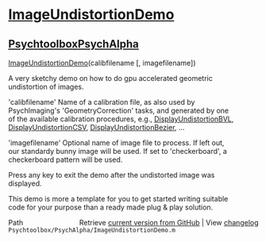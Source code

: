 # [ImageUndistortionDemo](ImageUndistortionDemo)
## [Psychtoolbox](Psychtoolbox)[PsychAlpha](PsychAlpha)

[ImageUndistortionDemo](ImageUndistortionDemo)(calibfilename [, imagefilename])  
  
A very sketchy demo on how to do gpu accelerated geometric  
undistortion of images.  
  
'calibfilename' Name of a calibration file, as also used by  
PsychImaging's 'GeometryCorrection' tasks, and generated by one  
of the available calibration procedures, e.g., [DisplayUndistortionBVL](DisplayUndistortionBVL),  
[DisplayUndistortionCSV](DisplayUndistortionCSV), [DisplayUndistortionBezier](DisplayUndistortionBezier), ...  
  
'imagefilename' Optional name of image file to process. If left out,  
our standardy bunny image will be used. If set to 'checkerboard', a  
checkerboard pattern will be used.  
  
Press any key to exit the demo after the undistorted image was  
displayed.  
  
This demo is more a template for you to get started writing suitable  
code for your purpose than a ready made plug & play solution.  
  




<div class="code_header" style="text-align:right;">
  <span style="float:left;">Path&nbsp;&nbsp;</span> <span class="counter">Retrieve <a href=
  "https://raw.github.com/Psychtoolbox-3/Psychtoolbox-3/beta/Psychtoolbox/PsychAlpha/ImageUndistortionDemo.m">current version from GitHub</a> | View <a href=
  "https://github.com/Psychtoolbox-3/Psychtoolbox-3/commits/beta/Psychtoolbox/PsychAlpha/ImageUndistortionDemo.m">changelog</a></span>
</div>
<div class="code">
  <code>Psychtoolbox/PsychAlpha/ImageUndistortionDemo.m</code>
</div>

